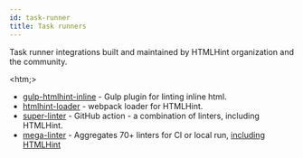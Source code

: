 ```yaml
---
id: task-runner
title: Task runners
---
```


Task runner integrations built and maintained by HTMLHint organization and the community.


<htm;>












- [gulp-htmlhint-inline](https://github.com/htmlhint/gulp-htmlhint-inline) - Gulp plugin for linting inline html.
- [htmlhint-loader](https://github.com/htmlhint/htmlhint-loader) - webpack loader for HTMLHint.
- [super-linter](https://github.com/github/super-linter) - GitHub action - a combination of linters, including HTMLHint.
- [mega-linter](https://nvuillam.github.io/mega-linter/) - Aggregates 70+ linters for CI or local run, [including HTMLHint](https://nvuillam.github.io/mega-linter/descriptors/html_htmlhint/)
